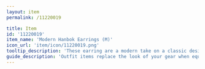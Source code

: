```yaml
---
layout: item
permalink: /11220019

title: Item
id: '11220019'
item_name: 'Modern Hanbok Earrings (M)'
icon_url: 'item/icon/11220019.png'
tooltip_description: 'These earring are a modern take on a classic design.'
guide_description: 'Outfit items replace the look of your gear when equipped.'
---
```

